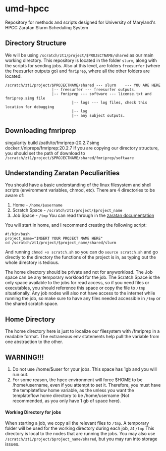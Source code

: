 # umd-hpcc
Repository for methods and scripts designed for University of Maryland's HPCC Zaratan Slurm Scheduling System

## Directory Structure
We will be using `/scratch/zt1/project/$PROJECTNAME/shared` as our main working directory.
This repository is located in the folder `slurm`, along with the scripts for sending jobs.
Also at this level, are folders `freesurfer` (where the freesurfer outputs go) and `fmriprep`, where all the other folders are located.


	/scratch/zt1/project/$PROJECTNAME/shared --- slurm    --- YOU ARE HERE
						 |-- freesurfer --- freesurfer outputs.
						 |-- fmriprep --- software --- license.txt and fmriprep.simg file
							      |-- logs --- log files, check this location for debugging
							      |-- log
							      |-- any subject outputs.

## Downloading fmriprep
singularity build /path/to/fmriprep-20.2.7.simg docker://nipreps/fmriprep:20.2.7
If you are copying our directory structure, you should set the path of download to
`/scratch/zt1/project/$PROJECTNAME/shared/fmriprep/software`



## Understanding Zaratan Peculiarities
You should have a basic understanding of the linux filesystem and shell scripts (environment variables, chmod, etc).
There are 4 directories to be aware of:
1) Home - `/home/$username`
2) Scratch Space - `/scratch/zt1/project/$project_name`
3) Job Space - `/tmp`
You can read through in the [zaratan documentation](https://hpcc.umd.edu/hpcc/help/storage.html#data)

You will start in home, and I recommend creating the following script:

	#!/bin/bash
	project_name="INSERT YOUR PROJECT NAME HERE"
	cd /scratch/zt1/project/$project_name/shared/slurm

And running `chmod +x scratch.sh` so you can do `source scratch.sh` and go directly to the directory the functions of the project is in, as typing out the whole directory is tedious.

The home directory should be private and not for anyworkload.
The Job space can be any temporary workload for the job.
The Scratch Space is the only space available to the jobs for read access, so if you need files or executables, you should reference this space or copy the file to `/tmp` situationally.
Any job nodes will also not have access to the internet while running the job, so make sure to have any files needed accessible in `/tmp` or the shared scratch space.



## Home Directory

The home directory here is just to localize our filesystem with /fmriprep in a readable format.  The extraneous env statements help pull the variable from one abstraction to the other.

## WARNING!!!
1) Do not use /home/$user for your jobs.  This space has 1gb and you will run out.
2) For some reason, the hpcc environment will force $HOME to be /home/username, even if you attempt to set it.  Therefore, you must have the templateflow home variable, as the unless you want the templateflow home directory to be /home/username (Not recommended, as you only have 1 gb of space here).


#### Working Directory for jobs
When starting a job, we copy all the relevant files to `/tmp`.
A temporary folder will be used for the working directory during each job, at `/tmp`
This directory is local to the nodes that are running the jobs.  You may also use `/scratch/zt1/project/$project_name/shared`, but you may run into storage issues.
